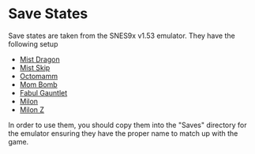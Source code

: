 # Save States

Save states are taken from the SNES9x v1.53 emulator. They have the following
setup

  * [Mist Dragon](./Final%25Fantasy%25II%25(USA).000)
  * [Mist Skip](./Final%25Fantasy%25II%25(USA).001)
  * [Octomamm](./Final%25Fantasy%25II%25(USA).002)
  * [Mom Bomb](./Final%25Fantasy%25II%25(USA).003)
  * [Fabul Gauntlet](./Final%25Fantasy%25II%25(USA).004)
  * [Milon](./Final%25Fantasy%25II%25(USA).005)
  * [Milon Z](./Final%25Fantasy%25II%25(USA).006)

In order to use them, you should copy them into the "Saves" directory for the
emulator ensuring they have the proper name to match up with the game.